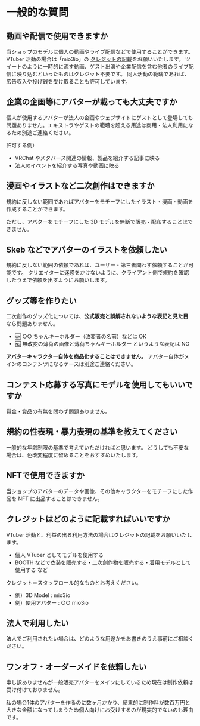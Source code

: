 # 一般的な質問

## 動画や配信で使用できますか

当ショップのモデルは個人の動画やライブ配信などで使用することができます。
VTuber 活動の場合は「mio3io」の [クレジットの記載](qa/general?id=クレジットはどのように記載すればいいですか)をお願いいたします。
ツイートのように一時的に流す動画、ゲスト出演や企業配信を含む他者のライブ配信に映り込むといったものはクレジット不要です。
同人活動の範疇であれば、広告収入や投げ銭を受け取ることも許可しています。

## 企業の企画等にアバターが載っても大丈夫ですか

個人が使用するアバターが法人の企画やウェブサイトにゲストとして登場しても問題ありません。エキストラやゲストの範疇を超える用途は商用・法人利用になるため別途ご連絡ください。

許可する例）

- VRChat やメタバース関連の情報、製品を紹介する記事に映る
- 法人のイベントを紹介する写真や動画に映る

## 漫画やイラストなど二次創作はできますか

規約に反しない範囲であればアバターをモチーフにしたイラスト・漫画・動画を作成することができます。

ただし、アバターをモチーフにした 3D モデルを無断で販売・配布することはできません。

## Skeb などでアバターのイラストを依頼したい

規約に反しない範囲の依頼であれば、ユーザー・第三者問わず依頼することが可能です。
クリエイターに迷惑をかけないように、クライアント側で規約を確認したうえで依頼を出すようにお願いします。

## グッズ等を作りたい

二次創作のグッズ化については、**公式販売と誤解されないような表記と見た目** なら問題ありません。

- 🆗 ○○ ちゃんキーホルダー（改変者の名前）などは OK
- 🆖 無改変の薄荷の画像と薄荷ちゃんキーホルダー というような表記は NG

**アバターキャラクター自体を商品化することはできません。**
アバター自体がメインのコンテンツになるケースは別途ご連絡ください。

## コンテスト応募する写真にモデルを使用してもいいですか

賞金・賞品の有無を問わず問題ありません。

## 規約の性表現・暴力表現の基準を教えてください

一般的な年齢制限の基準で考えていただければと思います。
どうしても不安な場合は、色改変程度に留めることをおすすめいたします。

## NFTで使用できますか

当ショップのアバターのデータや画像、その他キャラクターをモチーフにした作品を NFT に出品することはできません。


## クレジットはどのように記載すればいいですか

VTuber 活動と、利益の出る利用方法の場合はクレジットの記載をお願いいたします。

- 個人 VTuber としてモデルを使用する
- BOOTH などで衣装を販売する・二次創作物を販売する・着用モデルとして使用する など

クレジット＝スタッフロール的なものとお考えください。

- 例）3D Model : mio3io
- 例）使用アバター : ○○ mio3io

## 法人で利用したい

法人でご利用されたい場合は、どのような用途かをお書きのうえ事前にご相談ください。

## ワンオフ・オーダーメイドを依頼したい

申し訳ありませんが一般販売アバターをメインにしているため現在は制作依頼は受け付けておりません。

私の場合1体のアバターを作るのに数ヶ月かかり、結果的に制作料が数百万円と大きな金額になってしまうため個人向けにお受けするのが現実的でないのも理由です。